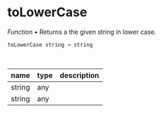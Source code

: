# toLowerCase

_Function_ &bull; Returns a the given string in lower case.

<pre><code>toLowerCase string &rarr; string</code></pre>
<br>

| name | type | description |
|------|------|-------------|
|string|any||
|string|any||


